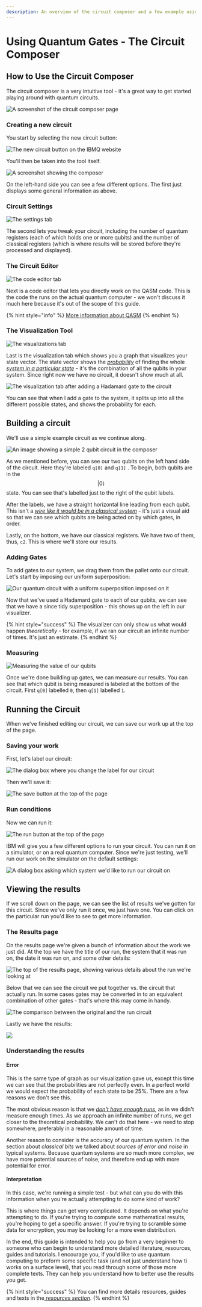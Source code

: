 ```yaml
---
description: An overview of the circuit composer and a few example using quantum gates
---
```


# Using Quantum Gates - The Circuit Composer

## How to Use the Circuit Composer

The circuit composer is a very intuitive tool - it's a great way to get started playing around with quantum circuits.

![A screenshot of the circuit composer page](../.gitbook/assets/image%20%2839%29.png)

### Creating a new circuit

You start by selecting the new circuit button:

![The new circuit button on the IBMQ website](../.gitbook/assets/image%20%2836%29.png)

You'll then be taken into the tool itself.

![A screenshot showing the composer](../.gitbook/assets/image%20%2827%29.png)

On the left-hand side you can see a few different options. The first just displays some general information as above.

### Circuit Settings

![The settings tab](../.gitbook/assets/image%20%2840%29.png)

The second lets you tweak your circuit, including the number of quantum registers \(each of which holds one or more qubits\) and the number of classical registers \(which is where results will be stored before they're processed and displayed\).

### The Circuit Editor

![The code editor tab](../.gitbook/assets/image%20%2818%29.png)

Next is a code editor that lets you directly work on the QASM code. This is the code the runs on the actual quantum computer - we won't discuss it much here because it's out of the scope of this guide.

{% hint style="info" %}
[More information about QASM](https://www.quantum-inspire.com/kbase/qasm/)
{% endhint %}

### The Visualization Tool

![The visualizations tab](../.gitbook/assets/image%20%284%29.png)

Last is the visualization tab which shows you a graph that visualizes your state vector. The state vector shows the [_probability_](../physics/quantum-mechanics.md#probability) of finding the whole [_system in a particular state_](../qubits/quantum-bits.md#quantum-results) - it's the combination of all the qubits in your system. Since right now we have no circuit, it doesn't show much at all.

![The visualization tab after adding a Hadamard gate to the circuit](../.gitbook/assets/image%20%2828%29.png)

You can see that when I add a gate to the system, it splits up into all the different possible states, and shows the probability for each.

## Building a circuit

We'll use a simple example circuit as we continue along. 

![An image showing a simple 2 qubit circuit in the composer](../.gitbook/assets/image%20%2810%29.png)

As we mentioned before, you can see our two qubits on the left hand side of the circuit. Here they're labeled `q[0]` and `q[1]` . To begin, both qubits are in the $$|0\rangle$$ state. You can see that's labelled just to the right of the qubit labels.

After the labels, we have a straight horizontal line leading from each qubit. This isn't a [_wire like it would be in a classical system_](../quantum-circuits/classical-models-of-computation.md#the-circuit-model) - it's just a visual aid so that we can see which qubits are being acted on by which gates, in order.

Lastly, on the bottom, we have our classical registers. We have two of them, thus, `c2`. This is where we'll store our results.

### Adding Gates

To add gates to our system, we drag them from the pallet onto our circuit. Let's start by imposing our uniform superposition:

![Our quantum circuit with a uniform superposition imposed on it](../.gitbook/assets/image%20%2841%29.png)

Now that we've used a Hadamard gate to each of our qubits, we can see that we have a since tidy superposition - this shows up on the left in our visualizer.

{% hint style="success" %}
The visualizer can only show us what would happen _theoretically_ - for example, if we ran our circuit an infinite number of times. It's just an estimate.
{% endhint %}

### Measuring

![Measuring the value of our qubits](../.gitbook/assets/image%20%2811%29.png)

Once we're done building up gates, we can measure our results. You can see that which qubit is being measured is labeled at the bottom of the circuit. First `q[0]` labelled `0`, then `q[1]` labelled `1`.

## Running the Circuit

When we've finished editing our circuit, we can save our work up at the top of the page.

### Saving your work

First, let's label our circuit:

![The dialog box where you change the label for our circuit](../.gitbook/assets/image%20%2835%29.png)

Then we'll save it:

![The save button at the top of the page](../.gitbook/assets/image%20%2837%29.png)

### Run conditions

Now we can run it:

![The run button at the top of the page](../.gitbook/assets/image.png)

IBM will give you a few different options to run your circuit. You can run it on a simulator, or on a real quantum computer. Since we're just testing, we'll run our work on the simulator on the default settings:

![A dialog box asking which system we&apos;d like to run our circuit on](../.gitbook/assets/image%20%2824%29.png)

## Viewing the results

If we scroll down on the page, we can see the list of results we've gotten for this circuit. Since we've only run it once, we just have one. You can click on the particular run you'd like to see to get more information.

### The Results page

On the results page we're given a bunch of information about the work we just did. At the top we have the title of our run, the system that it was run on, the date it was run on, and some other details:

![The top of the results page, showing various details about the run we&apos;re looking at](../.gitbook/assets/image%20%2834%29.png)

Below that we can see the circuit we put together vs. the circuit that actually run. In some cases gates may be converted in to an equivalent combination of other gates - that's where this may come in handy.

![The comparison between the original and the run circuit](../.gitbook/assets/image%20%285%29.png)

Lastly we have the results:

![](../.gitbook/assets/image%20%2843%29.png)

### Understanding the  results

#### Error

This is the same type of graph as our visualization gave us, except this time we can see that the probabilities are not perfectly even. In a perfect world we would expect the probability of each state to be 25%. There are a few reasons we don't see this.

The most obvious reason is that we [_don't have enough runs_](../qubits/quantum-bits.md#quantum-results), as in we didn't measure enough times. As we approach an infinite number of runs, we get closer to the theoretical probability. We can't do that here - we need to stop somewhere, preferably in a reasonable amount of time.

Another reason to consider is the accuracy of our quantum system. In the section about _classical bits_ we talked about _sources of error and noise_ in typical systems. Because quantum systems are so much more complex, we have more potential sources of noise, and therefore end up with more potential for error.

#### Interpretation

In this case, we're running a simple test - but what can you do with this information when you're actually attempting to do some kind of work?

This is where things can get very complicated. It depends on what you're attempting to do. If you're trying to compute some mathematical results, you're hoping to get a specific answer. If you're trying to scramble some data for encryption, you may be looking for a more even distribution.

In the end, this guide is intended to help you go from a very beginner to someone who can begin to understand more detailed literature, resources, guides and tutorials. I encourage you, if you'd like to use quantum computing to preform some specific task \(and not just understand how ti works on a surface level\), that you read through some of those more complete texts. They can help you understand how to better use the results you get.

{% hint style="success" %}
You can find more details resources, guides and texts in the[ _resources section_](../getting-started/resources.md#understanding-quantum).
{% endhint %}

